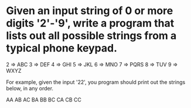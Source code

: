 # Given an input string of 0 or more digits '2'-'9', write a program that lists out all possible strings from a typical phone keypad.

2  => ABC
3 => DEF
4 => GHI
5 => JKL
6 => MNO
7 => PQRS
8 => TUV
9 => WXYZ

For example, given the input '22', you program should print out the strings below, in any order.

AA
AB
AC
BA
BB
BC
CA
CB
CC

